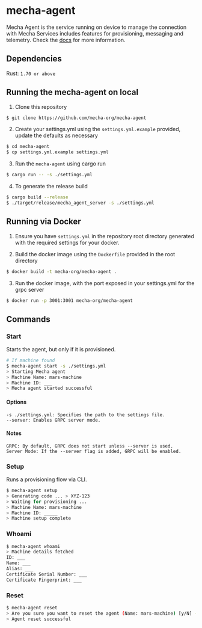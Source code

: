 # mecha-agent

Mecha Agent is the service running on device to manage the connection with Mecha Services includes features for provisioning, messaging and telemetry. Check the [docs](https://docs.mecha.so) for more information.

## Dependencies

Rust: `1.70 or above`
## Running the mecha-agent on local

1. Clone this repository

```sh
$ git clone https://github.com/mecha-org/mecha-agent
```

2. Create your settings.yml using the `settings.yml.example` provided, update the defaults as necessary

```sh
$ cd mecha-agent
$ cp settings.yml.example settings.yml
```

3. Run the `mecha-agent` using cargo run

```sh
$ cargo run -- -s ./settings.yml
```

4. To generate the release build

```sh
$ cargo build --release
$ ./target/release/mecha_agent_server -s ./settings.yml
```

## Running via Docker

1. Ensure you have `settings.yml` in the repository root directory generated with the required settings for your docker.

2. Build the docker image using the `Dockerfile` provided in the root directory

```sh
$ docker build -t mecha-org/mecha-agent .
```

3. Run the docker image, with the port exposed in your settings.yml for the grpc server

```sh
$ docker run -p 3001:3001 mecha-org/mecha-agent
```

## Commands

### Start

Starts the agent, but only if it is provisioned.

```bash
# If machine found
$ mecha-agent start -s ./settings.yml
> Starting Mecha agent
> Machine Name: mars-machine
> Machine ID: ___
> Mecha agent started successful 
```


#### Options
    -s ./settings.yml: Specifies the path to the settings file.
    --server: Enables GRPC server mode.
#### Notes
    GRPC: By default, GRPC does not start unless --server is used.
    Server Mode: If the --server flag is added, GRPC will be enabled.

### Setup
Runs a provisioning flow via CLI.
```bash
$ mecha-agent setup
> Generating code ... > XYZ-123
> Waiting for provisioning ...
> Machine Name: mars-machine
> Machine ID: _____
> Machine setup complete
```


### Whoami

```bash
$ mecha-agent whoami
> Machine details fetched
ID: ___
Name: ___
Alias: ___
Certificate Serial Number: ___
Certificate Fingerprint: ___

```

### Reset
```bash
$ mecha-agent reset
> Are you sure you want to reset the agent (Name: mars-machine) [y/N] - ?
> Agent reset successful
```
